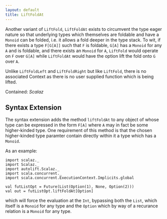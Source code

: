 ```yaml
---
layout: default
title: LiftFoldAt
---
```


Another variant of `LiftFold`, `LiftFoldAt` exists to circumvent the type eager nature so that underlying types which themselves are foldable and have a `Monoid` can be folded, i.e. it allows a fold deeper in the type stack. To wit, if there exists a type `F[G[A]]` such that `F` is foldable, `G[A]` has a `Monoid` for any `A` and is foldable, and there exists an `Monoid` for `A`, `LiftFold` would operate on `F` over `G[A]` while `LiftFoldAt` would have the option lift the fold onto `G` over `A`.

Unlike `LiftFoldLeft` and `LiftFoldRight` but like `LiftFold`, there is no associated Context as there is no user supplied function which is being lifted.

Contained: *Scalaz*

## Syntax Extension

The syntax extension adds the method `liftFoldAt` to any object of whose type can be expressed in the form `F[A]` where `A` may in fact be some higher-kinded type. One requirement of this method is that the chosen higher-kinded type paramter contain directly within it a type which has a `Monoid`.

As an example:

```tut
import scalaz._
import Scalaz._
import autolift.Scalaz._
import scala.concurrent._
import scala.concurrent.ExecutionContext.Implicits.global

val futListOpt = Future(List(Option(1), None, Option(2)))
val out = futListOpt.liftFoldAt[Option]
```

which will force the evaluation at the `Int`, bypassing both the `List`, which itself is a `Monoid` for any type and the `Option` which by way of a recurance relation is a `Monoid` for any type.